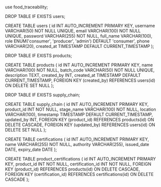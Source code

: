 use food_traceability;

DROP TABLE IF EXISTS users;

CREATE TABLE users (
  id INT AUTO_INCREMENT PRIMARY KEY,
  username VARCHAR(50) NOT NULL UNIQUE,
  email VARCHAR(100) NOT NULL UNIQUE,
  password VARCHAR(255) NOT NULL,
  full_name VARCHAR(100),
  role ENUM('consumer', 'producer', 'admin') DEFAULT 'consumer',
  phone VARCHAR(20),
  created_at TIMESTAMP DEFAULT CURRENT_TIMESTAMP
);

DROP TABLE IF EXISTS products;

CREATE TABLE products (
  id INT AUTO_INCREMENT PRIMARY KEY,
  name VARCHAR(100) NOT NULL,
  batch_code VARCHAR(50) NOT NULL UNIQUE,
  description TEXT,
  created_by INT,
  created_at TIMESTAMP DEFAULT CURRENT_TIMESTAMP,
  FOREIGN KEY (created_by) REFERENCES users(id) ON DELETE SET NULL
);

DROP TABLE IF EXISTS supply_chain;

CREATE TABLE supply_chain (
  id INT AUTO_INCREMENT PRIMARY KEY,
  product_id INT NOT NULL,
  stage_name VARCHAR(100) NOT NULL,
  location VARCHAR(100),
  timestamp TIMESTAMP DEFAULT CURRENT_TIMESTAMP,
  updated_by INT,
  FOREIGN KEY (product_id) REFERENCES products(id) ON DELETE CASCADE,
  FOREIGN KEY (updated_by) REFERENCES users(id) ON DELETE SET NULL
);

CREATE TABLE certifications (
  id INT AUTO_INCREMENT PRIMARY KEY,
  name VARCHAR(255) NOT NULL,
  authority VARCHAR(255),
  issued_date DATE,
  expiry_date DATE
);

CREATE TABLE product_certifications (
  id INT AUTO_INCREMENT PRIMARY KEY,
  product_id INT NOT NULL,
  certification_id INT NOT NULL,
  FOREIGN KEY (product_id) REFERENCES products(id) ON DELETE CASCADE,
  FOREIGN KEY (certification_id) REFERENCES certifications(id) ON DELETE CASCADE
);